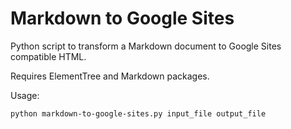 # Markdown to Google Sites

Python script to transform a Markdown document to Google Sites compatible HTML.

Requires ElementTree and Markdown packages.

Usage:

	python markdown-to-google-sites.py input_file output_file

